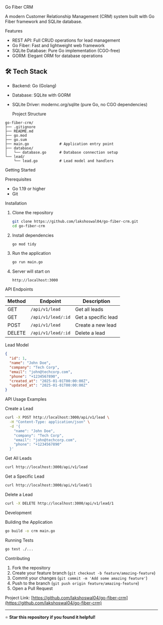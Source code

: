  Go Fiber CRM 

A modern Customer Relationship Management (CRM) system built with Go Fiber framework and SQLite database.

 Features

- REST API: Full CRUD operations for lead management
- Go Fiber: Fast and lightweight web framework
- SQLite Database: Pure Go implementation (CGO-free)
- GORM: Elegant ORM for database operations


## 🛠️ Tech Stack

- Backend: Go (Golang)
- Database: SQLite with GORM
- SQLite Driver: modernc.org/sqlite (pure Go, no CGO dependencies)

  Project Structure

```
go-fiber-crm/
├── .gitignore
├── README.md
├── go.mod
├── go.sum
├── main.go              # Application entry point
├── database/
│   └── database.go      # Database connection setup
└── lead/
    └── lead.go          # Lead model and handlers
```

 Getting Started

 Prerequisites

- Go 1.19 or higher
- Git

 Installation

1. Clone the repository
   ```bash
   git clone https://github.com/lakshoswal04/go-fiber-crm.git
   cd go-fiber-crm
   ```

2. Install dependencies
   ```bash
   go mod tidy
   ```

3. Run the application
   ```bash
   go run main.go
   ```

4. Server will start on
   ```
   http://localhost:3000
   ```

 API Endpoints

| Method | Endpoint | Description |
|--------|----------|-------------|
| GET | `/api/v1/lead` | Get all leads |
| GET | `/api/v1/lead/:id` | Get a specific lead |
| POST | `/api/v1/lead` | Create a new lead |
| DELETE | `/api/v1/lead/:id` | Delete a lead |

Lead Model

```json
{
  "id": 1,
  "name": "John Doe",
  "company": "Tech Corp",
  "email": "john@techcorp.com",
  "phone": "+1234567890",
  "created_at": "2025-01-01T00:00:00Z",
  "updated_at": "2025-01-01T00:00:00Z"
}
```

 API Usage Examples

Create a Lead
```bash
curl -X POST http://localhost:3000/api/v1/lead \
  -H "Content-Type: application/json" \
  -d '{
    "name": "John Doe",
    "company": "Tech Corp",
    "email": "john@techcorp.com",
    "phone": "+1234567890"
  }'
```

Get All Leads
```bash
curl http://localhost:3000/api/v1/lead
```

 Get a Specific Lead
```bash
curl http://localhost:3000/api/v1/lead/1
```

Delete a Lead
```bash
curl -X DELETE http://localhost:3000/api/v1/lead/1
```

Development

 Building the Application
```bash
go build -o crm main.go
```

 Running Tests
```bash
go test ./...
```
 Contributing

1. Fork the repository
2. Create your feature branch (`git checkout -b feature/amazing-feature`)
3. Commit your changes (`git commit -m 'Add some amazing feature'`)
4. Push to the branch (`git push origin feature/amazing-feature`)
5. Open a Pull Request

Project Link: [https://github.com/lakshoswal04/go-fiber-crm](https://github.com/lakshoswal04/go-fiber-crm)

---

⭐ **Star this repository if you found it helpful!**
